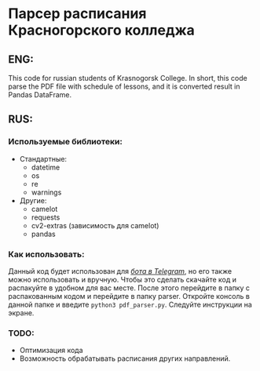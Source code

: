 # Парсер расписания Красногорского колледжа

## ENG:
This code for russian students of Krasnogorsk College. 
In short, this code parse the PDF file with schedule of lessons, and it is converted result in Pandas DataFrame.

## RUS:
### Используемые библиотеки:
* Стандартные:
    * datetime
    * os
    * re
    * warnings
* Другие:
    * camelot
    * requests
    * cv2-extras (зависимость для camelot)
    * pandas

### Как использовать:
Данный код будет использован для [_бота в Telegram_](https://t.me/ScheduleKRSTCBot), но его также можно использовать и 
вручную.
Чтобы это сделать скачайте код и распакуйте в удобном для вас месте. После этого перейдите в папку с
распакованным кодом и перейдите в папку parser. Откройте консоль в данной папке и введите `python3 pdf_parser.py`.
Следуйте инструкции на экране.

### TODO:
* Оптимизация кода
* Возможность обрабатывать расписания других направлений.
